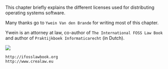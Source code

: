 This chapter briefly explains the different licenses used for
distributing operating systems software.

Many thanks go to `Ywein Van den Brande` for writing most of this
chapter.

Ywein is an attorney at law, co-author of
`The International FOSS Law Book` and author of
`Praktijkboek Informaticarecht` (in Dutch).

![](../images/ifosslawbook.jpg)

    http://ifosslawbook.org
    http://www.crealaw.eu

